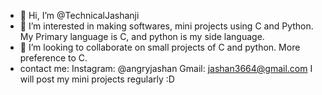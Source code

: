 - 👋 Hi, I’m @TechnicalJashanji
- 👀 I’m interested in making softwares, mini projects using C and Python. My Primary language is C, and python is my side language.
- 💞️ I’m looking to collaborate on small projects of C and python. More preference to C.
- contact me: 
  Instagram: @angryjashan
  Gmail: jashan3664@gmail.com
  I will post my mini projects regularly :D
